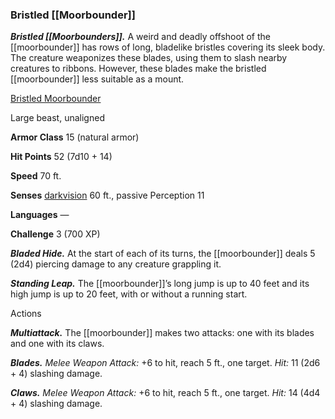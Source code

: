 ### Bristled [[Moorbounder]]

_**Bristled [[Moorbounders]].**_ A weird and deadly offshoot of the [[moorbounder]] has rows of long, bladelike bristles covering its sleek body. The creature weaponizes these blades, using them to slash nearby creatures to ribbons. However, these blades make the bristled [[moorbounder]] less suitable as a mount.

[Bristled Moorbounder](https://www.dndbeyond.com/monsters/bristled-[[moorbounder]])

Large beast, unaligned

**Armor Class** 15 (natural armor)

**Hit Points** 52 (7d10 + 14)

**Speed** 70 ft.

**Senses** [darkvision](https://www.dndbeyond.com/compendium/rules/basic-rules/monsters#Darkvision) 60 ft., passive Perception 11

**Languages** —

**Challenge** 3 (700 XP)

_**Bladed Hide.**_ At the start of each of its turns, the [[moorbounder]] deals 5 (2d4) piercing damage to any creature grappling it.

_**Standing Leap.**_ The [[moorbounder]]’s long jump is up to 40 feet and its high jump is up to 20 feet, with or without a running start.

Actions

_**Multiattack.**_ The [[moorbounder]] makes two attacks: one with its blades and one with its claws.

_**Blades.** Melee Weapon Attack:_ +6 to hit, reach 5 ft., one target. _Hit:_ 11 (2d6 + 4) slashing damage.

_**Claws.** Melee Weapon Attack:_ +6 to hit, reach 5 ft., one target. _Hit:_ 14 (4d4 + 4) slashing damage.